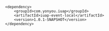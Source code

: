 	<dependency>
		<groupId>com.yonyou.iuap</groupId>
    	<artifactId>iuap-event-local</artifactId>
    	<version>1.0.1-SNAPSHOT</version>
	</dependency>
